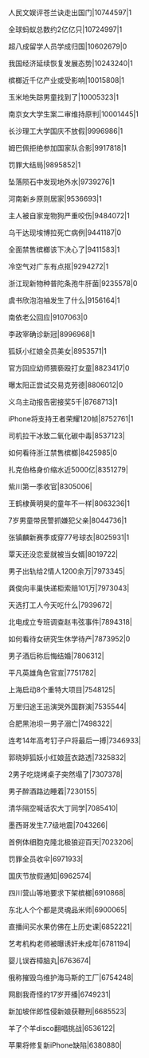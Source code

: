 人民文娱评苍兰诀走出国门|10744597|1

全球蚂蚁总数约2亿亿只|10724997|1

超八成留学人员学成归国|10602679|0

我国经济延续恢复发展态势|10243240|1

槟榔近千亿产业或受影响|10015808|1

玉米地失踪男童找到了|10005323|1

南京女大学生案二审维持原判|10001445|1

长沙理工大学国庆不放假|9996986|1

姆巴佩拒绝参加国家队合影|9917818|1

罚罪大结局|9895852|1

坠落陨石中发现地外水|9739276|1

河南新乡原则居家|9536693|1

主人被自家宠物狗严重咬伤|9484072|1

乌干达现埃博拉死亡病例|9441187|0

全面禁售槟榔该下决心了|9411583|1

冷空气对广东有点抠|9294272|1

浙江现新物种普陀条孢牛肝菌|9235578|0

虞书欣泡泡袖发生了什么|9156164|1

南依老公回应|9107063|0

李政宰确诊新冠|8996968|1

狐妖小红娘全员美女|8953571|1

官方回应幼师猥亵殴打女童|8823417|0

曝太阳正尝试交易克劳德|8806012|0

义乌主动报告密接奖5千|8768713|1

iPhone将支持王者荣耀120帧|8752761|1

司机拉干冰致二氧化碳中毒|8537123|

如何看待浙江禁售槟榔|8425985|0

扎克伯格身价缩水近5000亿|8351279|

紫川第一季收官|8305006|

王鹤棣黄明昊的童年不一样|8063236|1

7岁男童带民警抓嫌犯父亲|8044736|1

张镇麟新赛季或穿77号球衣|8025931|1

覃天还没恋爱就被当女婿|8019722|

男子出轨给2情人1200余万|7973345|

龚俊向丰巢快递柜索赔101万|7973043|

天选打工人今天吃什么|7939672|

北电成立专班调查赵韦弦事件|7894318|

如何看待女研究生休学待产|7873952|0

男子酒后称后悔结婚|7806312|

平凡英雄角色官宣|7751782|

上海启动8个重特大项目|7548125|

万里归途王迅演哭外国群演|7535544|

合肥黑池坝一男子溺亡|7498322|

连考14年高考钉子户将最后一搏|7346933|

郭晓婷狐妖小红娘蓝衣路透|7325832|

2男子吃烧烤桌子突然塌了|7307378|

男子醉酒路边睡着|7230155|

清华隔空喊话农大丁同学|7085410|

墨西哥发生7.7级地震|7043266|

首例体细胞克隆北极狼迎百天|7023206|

罚罪全员收伞|6971933|

国庆节放假通知|6962574|

四川营山等地要求下架槟榔|6910868|

东北人个个都是灵魂品米师|6900065|

直播间买水果仿佛在上历史课|6852221|

艺考机构老师被曝诱奸未成年|6781194|

婴儿误吞樟脑丸|6763674|

俄称摧毁乌维护海马斯的工厂|6754248|

网剧我奇怪的17岁开播|6749231|

新加坡伴郎性侵新娘获鞭刑|6685523|

羊了个羊disco翻唱挑战|6536122|

苹果将修复新iPhone缺陷|6380880|

